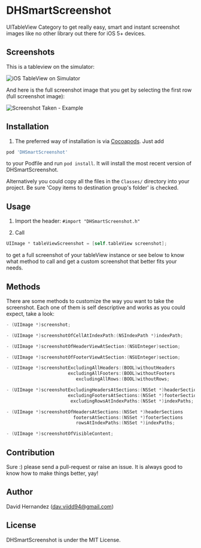 DHSmartScreenshot
=================

UITableView Category to get really easy, smart and instant screenshot images like no other library out there for iOS 5+ devices.


Screenshots
-----------

This is a tableview on the simulator:

![iOS TableView on Simulator](http://i.imgur.com/oIZJ5bT.png)

And here is the full screenshot image that you get by selecting the first row (full screenshot image):

![Screenshot Taken - Example](http://i.imgur.com/w6UkZCD.png)


Installation
------------

1. The preferred way of installation is via [Cocoapods](http://cocoapods.org). Just add 

```ruby
pod 'DHSmartScreenshot'
```

to your Podfile and run `pod install`. It will install the most recent version of DHSmartScreenshot.

Alternatively you could copy all the files in the ```Classes/``` directory into your project. Be sure 'Copy items to destination group's folder' is checked.


Usage
-----

1. Import the header: ```#import "DHSmartScreenshot.h"```

2. Call 
```objective-c
UIImage * tableViewScreenshot = [self.tableView screenshot];
```
to get a full screenshot of your tableView instance or see below to know what method to call and get a custom screenshot that better fits your needs.


Methods
-------

There are some methods to customize the way you want to take the screenshot.
Each one of them is self descriptive and works as you could expect, take a look:

```objective-c
- (UIImage *)screenshot;
```

```objective-c
- (UIImage *)screenshotOfCellAtIndexPath:(NSIndexPath *)indexPath;
```

```objective-c
- (UIImage *)screenshotOfHeaderViewAtSection:(NSUInteger)section;
```

```objective-c
- (UIImage *)screenshotOfFooterViewAtSection:(NSUInteger)section;
```

```objective-c
- (UIImage *)screenshotExcludingAllHeaders:(BOOL)withoutHeaders
					   excludingAllFooters:(BOOL)withoutFooters
						  excludingAllRows:(BOOL)withoutRows;
```

```objective-c
- (UIImage *)screenshotExcludingHeadersAtSections:(NSSet *)headerSections
					   excludingFootersAtSections:(NSSet *)footerSections
						excludingRowsAtIndexPaths:(NSSet *)indexPaths;
```

```objective-c
- (UIImage *)screenshotOfHeadersAtSections:(NSSet *)headerSections
						 footersAtSections:(NSSet *)footerSections
						  rowsAtIndexPaths:(NSSet *)indexPaths;
```

```objective-c
- (UIImage *)screenshotOfVisibleContent;
```

Contribution
------------

Sure :) please send a pull-request or raise an issue. It is always good to know how to make things better, yay!


Author
------

David Hernandez ([dav.viidd94@gmail.com](mailto:dav.viidd94@gmail.com))


License
-------

DHSmartScreenshot is under the MIT License.
